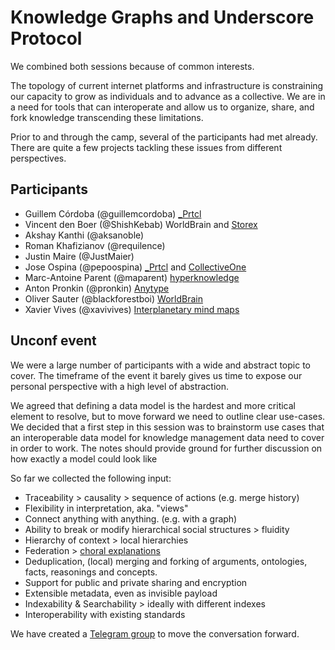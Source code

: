 # Knowledge Graphs and Underscore Protocol

We combined both sessions because of common interests.

The topology of current internet platforms and infrastructure is constraining our capacity to grow as individuals and to advance as a collective. We are in a need for tools that can interoperate and allow us to organize, share, and fork knowledge transcending these limitations.

Prior to and through the camp, several of the participants had met already. There are quite a few projects tackling these issues from different perspectives.

## Participants

* Guillem Córdoba (@guillemcordoba) [_Prtcl](https://github.com/uprtcl)
* Vincent den Boer (@ShishKebab) WorldBrain and [Storex](https://github.com/worldBrain/storex)
* Akshay Kanthi (@aksanoble)
* Roman Khafizianov (@requilence)
* Justin Maire (@JustMaier)
* Jose Ospina (@pepoospina) [_Prtcl](https://github.com/uprtcl) and [CollectiveOne](http://www.collectiveone.org)
* Marc-Antoine Parent (@maparent) [hyperknowledge](https://hyperknoweldge.org)
* Anton Pronkin (@pronkin) [Anytype](https://www.anytype.io/)
* Oliver Sauter (@blackforestboi)  [WorldBrain](https://worldbrain.io/)
* Xavier Vives (@xavivives) [Interplanetary mind maps](https://github.com/interplanetarymindmap/mind-map)

## Unconf event

We were a large number of participants with a wide and abstract topic to cover. The timeframe of the event it barely gives us time to expose our personal perspective with a high level of abstraction.

We agreed that defining a data model is the hardest and more critical element to resolve, but to move forward we need to outline clear use-cases. We decided that a first step in this session was to brainstorm use cases that an interoperable data model for knowledge management data need to cover in order to work. The notes should provide ground for further discussion on how exactly a model could look like

So far we collected the following input: 
- Traceability > causality > sequence of actions (e.g. merge history)
- Flexibility in interpretation, aka. "views"
- Connect anything with anything. (e.g. with a graph)
- Ability to break or modify hierarchical social structures > fluidity 
- Hierarchy of context > local hierarchies
- Federation > [choral explanations](https://hapgood.us/2016/05/13/choral-explanations/)
- Deduplication, (local) merging and forking of arguments, ontologies, facts, reasonings and concepts. 
- Support for public and private sharing and encryption
- Extensible metadata, even as invisible payload
- Indexability & Searchability > ideally with different indexes
- Interoperability with existing standards 


We have created a [Telegram group](https://t.me/knowledgegraphs) to move the conversation forward.
